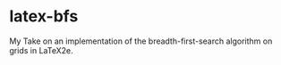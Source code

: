 # latex-bfs

My Take on an implementation of the breadth-first-search algorithm on grids in LaTeX2e.
